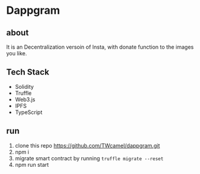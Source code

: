 # Dappgram

## about

It is an Decentralization versoin of Insta, 
with donate function to the images you like.

## Tech Stack

- Solidity
- Truffle
- Web3.js
- IPFS
- TypeScript

## run 

1. clone this repo https://github.com/TWcamel/dappgram.git
2. npm i 
3. migrate smart contract by running `truffle migrate --reset` 
4. npm run start
